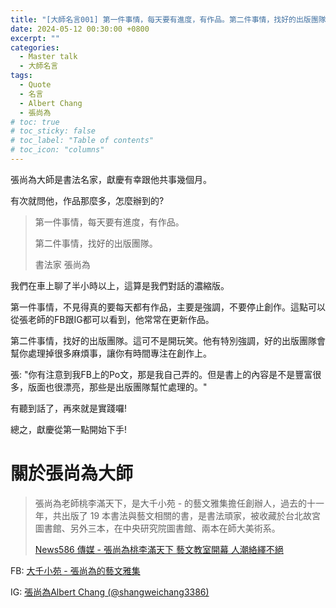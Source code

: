 ```yaml
---
title: "[大師名言001] 第一件事情，每天要有進度，有作品。第二件事情，找好的出版團隊。"
date: 2024-05-12 00:30:00 +0800
excerpt: ""
categories:
  - Master talk
  - 大師名言
tags:
  - Quote
  - 名言
  - Albert Chang
  - 張尚為
# toc: true
# toc_sticky: false
# toc_label: "Table of contents"
# toc_icon: "columns"
---
```


張尚為大師是書法名家，獻慶有幸跟他共事幾個月。

有次就問他，作品那麼多，怎麼辦到的?

> 第一件事情，每天要有進度，有作品。
> 
> 第二件事情，找好的出版團隊。
> 
> 書法家 張尚為

我們在車上聊了半小時以上，這算是我們對話的濃縮版。

第一件事情，不見得真的要每天都有作品，主要是強調，不要停止創作。這點可以從張老師的FB跟IG都可以看到，他常常在更新作品。

第二件事情，找好的出版團隊。這可不是開玩笑。他有特別強調，好的出版團隊會幫你處理掉很多麻煩事，讓你有時間專注在創作上。

張: "你有注意到我FB上的Po文，那是我自己弄的。但是書上的內容是不是豐富很多，版面也很漂亮，那些是出版團隊幫忙處理的。"

有聽到話了，再來就是實踐囉!

總之，獻慶從第一點開始下手!

# 關於張尚為大師

> 張尚為老師桃李滿天下，是大千小苑 - 的藝文雅集擔任創辦人，過去的十一年，共出版了 19 本書法與藝文相關的書，是書法頑家，被收藏於台北故宮圖書館、另外三本，在中央研究院圖書館、兩本在師大美術系。
> 
> [News586 傳媒 - 張尚為桃李滿天下  藝文教室開幕   人潮絡繹不絕](<https://news.owlting.com/articles/361593>)

FB: [大千小苑 - 張尚為的藝文雅集](<https://www.facebook.com/p/%E5%A4%A7%E5%8D%83%E5%B0%8F%E8%8B%91-%E5%BC%B5%E5%B0%9A%E7%82%BA%E7%9A%84%E8%97%9D%E6%96%87%E9%9B%85%E9%9B%86-100069736733028/?paipv=0&eav=Afbn7SeusPjrZBrBBs9nVB8CHcCAlw26hZ0h_nCvUAV87RSpUXWAv_EPRSA78pQDnlE&_rdr>)

IG: [張尚為Albert Chang (@shangweichang3386)](<https://www.instagram.com/shangweichang3386/>)
